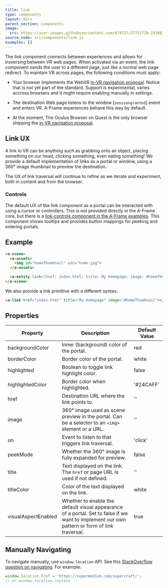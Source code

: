 ```yaml
---
title: link
type: components
layout: docs
parent_section: components
image:
  src: https://user-images.githubusercontent.com/674727/27721720-19388346-5d17-11e7-912b-499886be0a8d.gif
source_code: src/components/link.js
examples: []
---
```


[invrproposal]: https://github.com/immersive-web/navigation#api-proposal

The link component connects between experiences and allows for traversing between VR web pages. When activated via an event, the link component sends the user to a different page, just like a normal web page redirect. To maintain VR across pages, the following conditions must apply:

- Your browser implements the WebXR [in-VR navigation proposal][invrproposal]. Notice that is not yet part of the standard. Support is experimental, varies accross browsers and it might require enabling manually in settings.

[sessiongranted]: https://github.com/immersive-web/navigation#api-proposal

- The destination Web page listens to the window [`sessiongranted`] event and enters VR. A-Frame experiences behave this way by default.

- At the moment, The Oculus Browser on Quest is the only browser shipping the [in-VR navigation proposal][invrproposal].

## Link UX

A link in VR can be anything such as grabbing onto an object, placing something
on our head, clicking something, even eating something! We provide a default
implementation of links as a portal or window, using a 360&deg; image thumbnail
to preview the destination.

The UX of link traversal will continue to refine as we iterate and experiment,
both in content and from the browser.

### Controls

[link-controls]: https://github.com/aframevr/aframe/blob/master/examples/showcase/link-traversal/js/components/link-controls.js

The default UX of the link component as a portal can be interacted with using a
cursor or controllers. This is not provided directly in the A-Frame core, but
there is a [link-controls component in the A-Frame examples][link-controls]. This component
shows tooltips and provides button mappings for peeking and entering portals.

## Example

```html
<a-scene>
  <a-assets>
    <img id="homeThumbnail" src="home.jpg">
  </a-assets>

  <a-entity link="href: index.html; title: My Homepage; image: #homeThumbnail"></a-entity>
</a-scene>
```

We also provide a link primitive with a different syntax:

```html
<a-link href="index.html" title="My Homepage" image="#homeThumbnail"></a-link>
```

## Properties

| Property            | Description                                                                                                                                  | Default Value |
|---------------------|----------------------------------------------------------------------------------------------------------------------------------------------|---------------|
| backgroundColor     | Inner (background) color of the portal.                                                                                                      | red           |
| borderColor         | Border color of the portal.                                                                                                                  | white         |
| highlighted         | Boolean to toggle link highlight color.                                                                                                      | false         |
| highlightedColor    | Border color when highlighted.                                                                                                               | '#24CAFF'     |
| href                | Destination URL where the link points to.                                                                                                    | ''            |
| image               | 360&deg; image used as scene preview in the portal. Can be a selector to an `<img>` element or a URL.                                        | ''            |
| on                  | Event to listen to that triggers link traversal.                                                                                             | 'click'        |
| peekMode            | Whether the 360&deg; image is fully expanded for preview.                                                                                    | false         |
| title               | Text displayed on the link. The `href` or page URL is used if not defined.                                                                   | ''            |
| titleColor          | Color of the text displayed on the link.                                                                                                     | white         |
| visualAspectEnabled | Whether to enable the default visual appearance of a portal. Set to false if we want to implement our own pattern or form of link traversal. | true          |

## Manually Navigating

[so]: https://stackoverflow.com/questions/503093/how-do-i-redirect-to-another-webpage

To navigate manually, use `window.location` API. See this [StackOverflow question on navigating][so]. For example:

```js
window.location.href = 'https://supermedium.com/supercraft/';
// or window.location.replace
```
